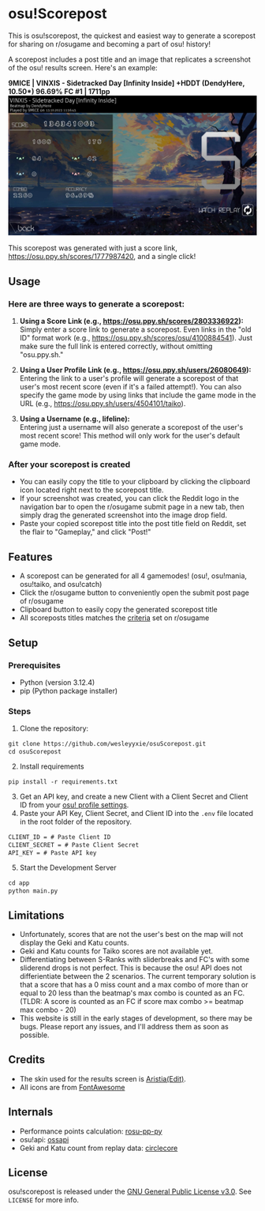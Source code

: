 # osu!Scorepost

This is osu!scorepost, the quickest and easiest way to generate a scorepost for sharing on r/osugame and becoming a part of osu! history!

A scorepost includes a post title and an image that replicates a screenshot of the osu! results screen. Here's an example:

**9MlCE | VINXIS - Sidetracked Day [Infinity Inside] +HDDT (DendyHere, 10.50\*) 96.69% FC #1 | 1711pp**
![Example scorepost](/app/static/example.jpg)

This scorepost was generated with just a score link, <a  target="_blank"  href="https://osu.ppy.sh/scores/1777987420">https://osu.ppy.sh/scores/1777987420</a>, and a single click!

## Usage
### Here are three ways to generate a scorepost:
1. **Using a Score Link (e.g., https://osu.ppy.sh/scores/2803336922):** \
Simply enter a score link to generate a scorepost. Even links in the "old ID" format work (e.g., <a  target="_blank" href="https://osu.ppy.sh/scores/osu/4100884541">https://osu.ppy.sh/scores/osu/4100884541</a>). Just make sure the full link is entered correctly, without omitting "osu.ppy.sh."

2. **Using a User Profile Link (e.g., https://osu.ppy.sh/users/26080649):** \
Entering the link to a user's profile will generate a scorepost of that user's most recent score (even if it's a failed attempt!). You can also specify the game mode by using links that include the game mode in the URL (e.g., <a  target="_blank"  href="https://osu.ppy.sh/users/4504101/taiko">https://osu.ppy.sh/users/4504101/taiko</a>).
3. **Using a Username (e.g., lifeline):** \
Entering just a username will also generate a scorepost of the user's most recent score! This method will only work for the user's default game mode.

### After your scorepost is created
* You can easily copy the title to your clipboard by clicking the clipboard icon located right next to the scorepost title.
* If your screenshot was created, you can click the Reddit logo in the navigation bar to open the r/osugame submit page in a new tab, then simply drag the generated screenshot into the image drop field.
* Paste your copied scorepost title into the post title field on Reddit, set the flair to "Gameplay," and click "Post!"

## Features
* A scorepost can be generated for all 4 gamemodes! (osu!, osu!mania, osu!taiko, and osu!catch)
* Click the r/osugame button to conveniently open the submit post page of r/osugame
* Clipboard button to easily copy the generated scorepost title
* All scoreposts titles matches the <a target="_blank" href="https://www.reddit.com/r/osugame/wiki/scoreposting/">criteria</a> set on r/osugame

## Setup

### Prerequisites 
- Python (version 3.12.4) 
- pip (Python package installer)

### Steps
1. Clone the repository: 
```
git clone https://github.com/wesleyyxie/osuScorepost.git
cd osuScorepost
```
2. Install requirements
```
pip install -r requirements.txt
```
3. Get an API key, and create a new Client with a Client Secret and Client ID from your [osu! profile settings](https://osu.ppy.sh/home/account/edit#oauth).
4. Paste your API Key, Client Secret, and Client ID into the `.env` file located in the root folder of the repository.
```
CLIENT_ID = # Paste Client ID
CLIENT_SECRET = # Paste Client Secret
API_KEY = # Paste API key
```
5. Start the Development Server
```
cd app
python main.py
```
## Limitations
- Unfortunately, scores that are not the user's best on the map will not display the Geki and Katu counts.
- Geki and Katu counts for Taiko scores are not available yet.
- Differentiating between S-Ranks with sliderbreaks and FC's with some sliderend drops is not perfect. This is because the osu! API does not differientiate between the 2 scenarios. The current temporary solution is that a score that has a 0 miss count and a max combo of more than or equal to 20 less than the beatmap's max combo is counted as an FC. (TLDR: A score is counted as an FC if score max combo >= beatmap max combo - 20)
- This website is still in the early stages of development, so there may be bugs. Please report any issues, and I'll address them as soon as possible.

## Credits
- The skin used for the results screen is [Aristia(Edit)](https://skins.osuck.net/skins/485?v=0).
- All icons are from [FontAwesome](https://fontawesome.com/icons)

## Internals
- Performance points calculation: [rosu-pp-py](https://github.com/MaxOhn/rosu-pp-py)
- osu!api: [ossapi](https://github.com/tybug/ossapi)
- Geki and Katu count from replay data: [circlecore](https://github.com/circleguard/circlecore)

## License
osu!scorepost is released under the [GNU General Public License v3.0](https://github.com/wesleyyxie/osuScorepost/blob/main/LICENSE). See `LICENSE` for more info.